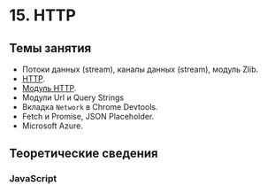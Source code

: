 # 15. HTTP

## Темы занятия

- Потоки данных (stream), каналы данных (stream), модуль Zlib.
- [HTTP](https://ru.wikipedia.org/wiki/HTTP).
- [Модуль HTTP](https://nodejs.org/api/http.html).
- Модули Url и Query Strings
- Вкладка `Network` в Chrome Devtools.
- Fetch и Promise, JSON Placeholder.
- Microsoft Azure.

## Теоретические сведения

### JavaScript

<script-button/>